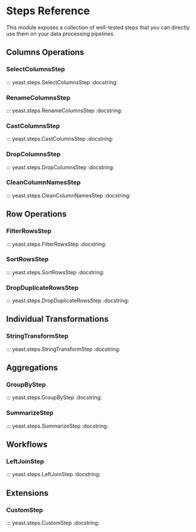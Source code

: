 # Steps Reference

This module exposes a collection of well-tested steps that you can directly use them on your data processing pipelines.

## Columns Operations

### SelectColumnsStep

::: yeast.steps.SelectColumnsStep
    :docstring:

### RenameColumnsStep

::: yeast.steps.RenameColumnsStep
    :docstring:

### CastColumnsStep

::: yeast.steps.CastColumnsStep
    :docstring:

### DropColumnsStep

::: yeast.steps.DropColumnsStep
    :docstring:

### CleanColumnNamesStep

::: yeast.steps.CleanColumnNamesStep
    :docstring:

## Row Operations

### FilterRowsStep

::: yeast.steps.FilterRowsStep
    :docstring:

### SortRowsStep

::: yeast.steps.SortRowsStep
    :docstring:

### DropDuplicateRowsStep

::: yeast.steps.DropDuplicateRowsStep
    :docstring:

## Individual Transformations

### StringTransformStep

::: yeast.steps.StringTransformStep
    :docstring:

## Aggregations

### GroupByStep

::: yeast.steps.GroupByStep
    :docstring:

### SummarizeStep

::: yeast.steps.SummarizeStep
    :docstring:

## Workflows

### LeftJoinStep

::: yeast.steps.LeftJoinStep
    :docstring:

## Extensions

### CustomStep

::: yeast.steps.CustomStep
    :docstring:

